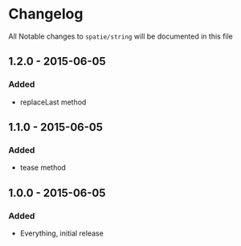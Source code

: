 # Changelog

All Notable changes to `spatie/string` will be documented in this file

## 1.2.0 - 2015-06-05

### Added
-  replaceLast method

## 1.1.0 - 2015-06-05

### Added
- tease method


## 1.0.0 - 2015-06-05

### Added
- Everything, initial release
